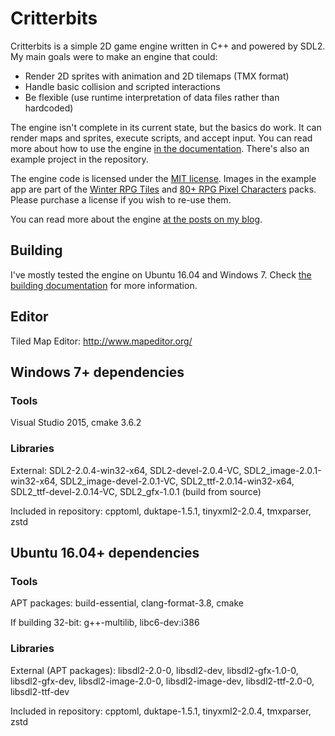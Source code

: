 # Critterbits

Critterbits is a simple 2D game engine written in C++ and powered by SDL2. My main goals were to make an engine that could:
* Render 2D sprites with animation and 2D tilemaps (TMX format)
* Handle basic collision and scripted interactions
* Be flexible (use runtime interpretation of data files rather than hardcoded)

The engine isn't complete in its current state, but the basics do work. It can render maps and sprites, execute scripts, and accept input. You can read more about how to use the engine [in the documentation](docs/index.md). There's also an example project in the repository.

The engine code is licensed under the [MIT license](LICENSE). Images in the example app are part of the [Winter RPG Tiles](https://www.gamedevmarket.net/asset/winter-rpg-tiles-time-fantasy-5383/) and [80+ RPG Pixel Characters](https://www.gamedevmarket.net/asset/over-80-rpg-characters-w-animations-3540/) packs. Please purchase a license if you wish to re-use them.

You can read more about the engine [at the posts on my blog](http://taxes.moe/tags/critterbits/).

## Building
I've mostly tested the engine on Ubuntu 16.04 and Windows 7. Check [the building documentation](docs/building/index.md) for more information.

## Editor

Tiled Map Editor: http://www.mapeditor.org/

## Windows 7+ dependencies

### Tools

Visual Studio 2015, cmake 3.6.2

### Libraries

External: SDL2-2.0.4-win32-x64, SDL2-devel-2.0.4-VC, SDL2\_image-2.0.1-win32-x64, SDL2\_image-devel-2.0.1-VC,
SDL2\_ttf-2.0.14-win32-x64, SDL2\_ttf-devel-2.0.14-VC, SDL2\_gfx-1.0.1 (build from source)

Included in repository: cpptoml, duktape-1.5.1, tinyxml2-2.0.4, tmxparser, zstd

## Ubuntu 16.04+ dependencies

### Tools

APT packages: build-essential, clang-format-3.8, cmake

If building 32-bit: g++-multilib, libc6-dev:i386

### Libraries

External (APT packages): libsdl2-2.0-0, libsdl2-dev, libsdl2-gfx-1.0-0, libsdl2-gfx-dev, libsdl2-image-2.0-0, libsdl2-image-dev, libsdl2-ttf-2.0-0, libsdl2-ttf-dev

Included in repository: cpptoml, duktape-1.5.1, tinyxml2-2.0.4, tmxparser, zstd